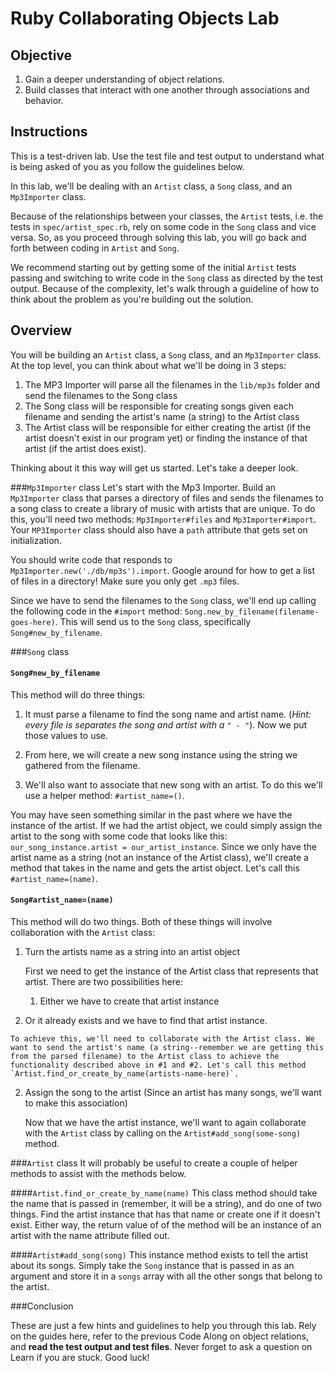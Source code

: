 # Ruby Collaborating Objects Lab

## Objective

1. Gain a deeper understanding of object relations.
2. Build classes that interact with one another through associations and behavior. 

## Instructions

This is a test-driven lab. Use the test file and test output to understand what is being asked of you as you follow the guidelines below. 

In this lab, we'll be dealing with an `Artist` class, a `Song` class, and an `Mp3Importer` class. 

Because of the relationships between your classes, the `Artist` tests, i.e. the tests in `spec/artist_spec.rb`, rely on some code in the `Song` class and vice versa. So, as you proceed through solving this lab, you will go back and forth between coding in `Artist` and `Song`.

We recommend starting out by getting some of the initial `Artist` tests passing and switching to write code in the `Song` class as directed by the test output. Because of the complexity, let's walk through a guideline of how to think about the problem as you're building out the solution.

## Overview

You will be building an `Artist` class, a `Song` class, and an `Mp3Importer` class. At the top level, you can think about what we'll be doing in 3 steps:

1. The MP3 Importer will parse all the filenames in the `lib/mp3s` folder and send the filenames to the Song class
2. The Song class will be responsible for creating songs given each filename and sending the artist's name (a string) to the Artist class
3. The Artist class will be responsible for either creating the artist (if the artist doesn't exist in our program yet) or finding the instance of that artist (if the artist does exist).

Thinking about it this way will get us started. Let's take a deeper look.

###`Mp3Importer` class
Let's start with the Mp3 Importer. Build an `Mp3Importer` class that parses a directory of files and sends the filenames to a song class to create a library of music with artists that are unique. To do this, you'll need two methods: `Mp3Importer#files` and `Mp3Importer#import`. Your `MP3Importer` class should also have a `path` attribute that gets set on initialization. 

You should write code that responds to `Mp3Importer.new('./db/mp3s').import`. Google around for how to get a list of files in a directory! Make sure you only get `.mp3` files.

Since we have to send the filenames to the `Song` class, we'll end up calling the following code in the `#import` method: `Song.new_by_filename(filename-goes-here)`. This will send us to the `Song` class, specifically `Song#new_by_filename`.

###`Song` class
#### `Song#new_by_filename`
This method will do three things:

1. It must parse a filename to find the song name and artist name. (*Hint: every file is separates the song and artist with a `" - "`*). Now we put those values to use.

2. From here, we will create a new song instance using the string we gathered from the filename.

3. We'll also want to associate that new song with an artist. To do this we'll use a helper method: `#artist_name=()`. 

You may have seen something similar in the past where we have the instance of the artist. If we had the artist object, we could simply assign the artist to the song with some code that looks like this: `our_song_instance.artist = our_artist_instance`. Since we only have the artist name as a string (not an instance of the Artist class), we'll create a method that takes in the name and gets the artist object. Let's call this `#artist_name=(name)`.

#### `Song#artist_name=(name)`
This method will do two things. Both of these things will involve collaboration with the `Artist` class:

1. Turn the artists name as a string into an artist object

	First we need to get the instance of the Artist class that represents that artist. There are two possibilities here: 
	
	1. Either we have to create that artist instance
  2. Or it already exists and we have to find that artist instance.
	
	To achieve this, we'll need to collaborate with the Artist class. We want to send the artist's name (a string--remember we are getting this from the parsed filename) to the Artist class to achieve the functionality described above in #1 and #2. Let's call this method `Artist.find_or_create_by_name(artists-name-here)`.

2. Assign the song to the artist (Since an artist has many songs, we'll want to make this association)

	 Now that we have the artist instance, we'll want to again collaborate with the `Artist` class by calling on the `Artist#add_song(some-song)` method.

###`Artist` class 
It will probably be useful to create a couple of helper methods to assist with the methods below.

####`Artist.find_or_create_by_name(name)`
This class method should take the name that is passed in (remember, it will be a string), and do one of two things. Find the artist instance that has that name or create one if it doesn't exist. Either way, the return value of of the method will be an instance of an artist with the name attribute filled out.

####`Artist#add_song(song)`
This instance method exists to tell the artist about its songs. Simply take the `Song` instance that is passed in as an argument and store it in a `songs` array with all the other songs that belong to the artist.


###Conclusion

These are just a few hints and guidelines to help you through this lab. Rely on the guides here, refer to the previous Code Along on object relations, and **read the test output and test files**. Never forget to ask a question on Learn if you are stuck. Good luck!
